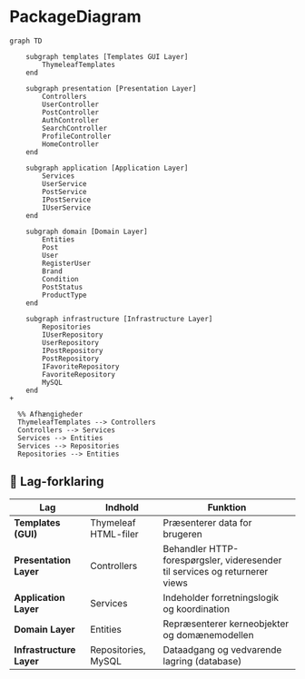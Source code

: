 # PackageDiagram

```mermaid
graph TD

    subgraph templates [Templates GUI Layer]
        ThymeleafTemplates
    end

    subgraph presentation [Presentation Layer]
        Controllers
        UserController
        PostController
        AuthController
        SearchController
        ProfileController
        HomeController
    end

    subgraph application [Application Layer]
        Services
        UserService
        PostService
        IPostService
        IUserService
    end

    subgraph domain [Domain Layer]
        Entities
        Post
        User
        RegisterUser
        Brand
        Condition
        PostStatus
        ProductType
    end

    subgraph infrastructure [Infrastructure Layer]
        Repositories
        IUserRepository
        UserRepository
        IPostRepository
        PostRepository
        IFavoriteRepository
        FavoriteRepository
        MySQL
    end
+

  %% Afhængigheder
  ThymeleafTemplates --> Controllers
  Controllers --> Services
  Services --> Entities
  Services --> Repositories
  Repositories --> Entities
```

## 🧠 Lag-forklaring

| Lag | Indhold | Funktion |
|-----|---------|----------|
| **Templates (GUI)** | Thymeleaf HTML-filer | Præsenterer data for brugeren |
| **Presentation Layer** | Controllers | Behandler HTTP-forespørgsler, videresender til services og returnerer views |
| **Application Layer** | Services | Indeholder forretningslogik og koordination |
| **Domain Layer** | Entities | Repræsenterer kerneobjekter og domænemodellen |
| **Infrastructure Layer** | Repositories, MySQL | Dataadgang og vedvarende lagring (database) |
```
